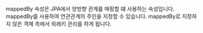 mappedBy 속성은 JPA에서 양방향 관계를 매핑할 떄 사용하는 속성입니다. mappedBy를 사용하여 연관관계의 주인을 지정할 수 있습니다. mappedBy로 지정하지 않은 객체 측에서 외래키 관리를 하게 됩니다.

